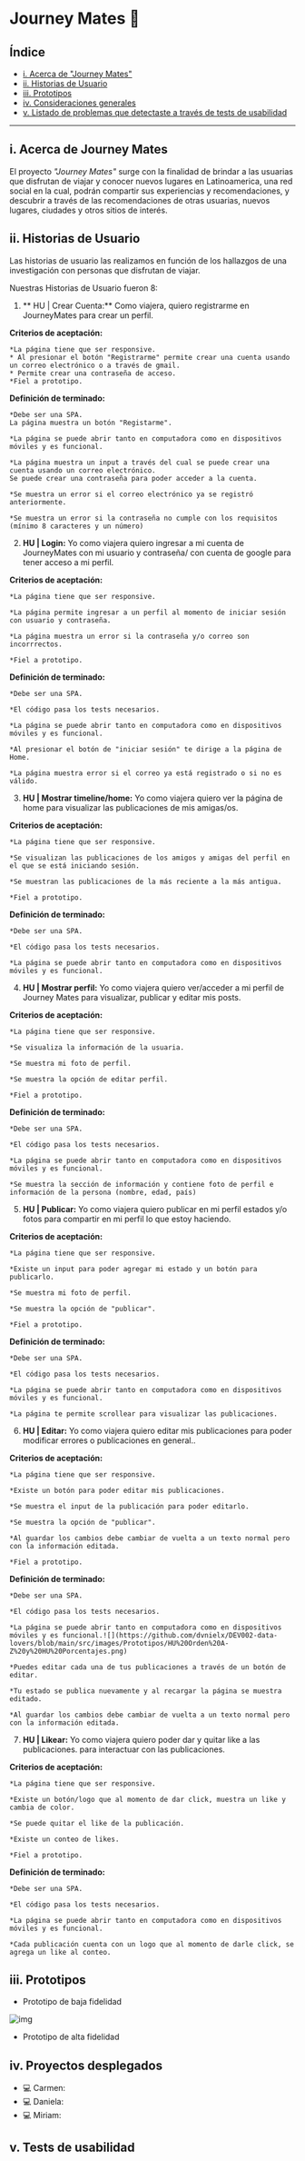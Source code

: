 # Journey Mates 🛫

## Índice

* [i. Acerca de "Journey Mates"](#1-acerca-de-Journey_Mates)
* [ii. Historias de Usuario](#2-historias-de-usuario)
* [iii. Prototipos](#3-prototipos)
* [iv. Consideraciones generales](#4-consideraciones-generales)
* [v. Listado de problemas que detectaste a través de tests de usabilidad](#v-listado-de-problemas-que-detectaste-a-través-de-tests-de-usabilidad)


***

## i. Acerca de Journey Mates

El proyecto _"Journey Mates"_ surge con la finalidad de brindar a las usuarias que disfrutan de viajar y conocer nuevos lugares en Latinoamerica, una red social en la cual, podrán compartir sus experiencias y recomendaciones, y descubrir a través de las recomendaciones de otras usuarias, nuevos lugares, ciudades y otros sitios de interés. 


## ii. Historias de Usuario

Las historias de usuario las realizamos en función de los hallazgos de una investigación con personas que disfrutan de viajar.

Nuestras Historias de Usuario fueron 8:

1. ** HU | Crear Cuenta:** Como viajera, quiero registrarme en JourneyMates para crear un perfil.

**Criterios de aceptación:** 

    *La página tiene que ser responsive.
    * Al presionar el botón "Registrarme" permite crear una cuenta usando un correo electrónico o a través de gmail.
    * Permite crear una contraseña de acceso.
    *Fiel a prototipo.

**Definición de terminado:**

    *Debe ser una SPA.
    La página muestra un botón "Registarme".
    
    *La página se puede abrir tanto en computadora como en dispositivos móviles y es funcional.

    *La página muestra un input a través del cual se puede crear una cuenta usando un correo electrónico.
    Se puede crear una contraseña para poder acceder a la cuenta.

    *Se muestra un error si el correo electrónico ya se registró anteriormente.

    *Se muestra un error si la contraseña no cumple con los requisitos (mínimo 8 caracteres y un número)

  2. **HU | Login:** Yo como viajera quiero ingresar a mi cuenta de JourneyMates con mi usuario y contraseña/ con cuenta de google para tener acceso a mi perfil.  

**Criterios de aceptación:** 

    *La página tiene que ser responsive.

    *La página permite ingresar a un perfil al momento de iniciar sesión con usuario y contraseña.
    
    *La página muestra un error si la contraseña y/o correo son incorrrectos.

    *Fiel a prototipo.   

**Definición de terminado:**

    *Debe ser una SPA.

    *El código pasa los tests necesarios.

    *La página se puede abrir tanto en computadora como en dispositivos móviles y es funcional.

    *Al presionar el botón de "iniciar sesión" te dirige a la página de Home.

    *La página muestra error si el correo ya está registrado o si no es válido.


3. **HU | Mostrar timeline/home:** Yo como viajera quiero ver la página de home para visualizar las publicaciones de mis amigas/os.

**Criterios de aceptación:** 

    *La página tiene que ser responsive.

    *Se visualizan las publicaciones de los amigos y amigas del perfil en el que se está iniciando sesión.

    *Se muestran las publicaciones de la más reciente a la más antigua.

    *Fiel a prototipo.

**Definición de terminado:**

    *Debe ser una SPA.

    *El código pasa los tests necesarios.

    *La página se puede abrir tanto en computadora como en dispositivos móviles y es funcional.


4. **HU | Mostrar perfil:** Yo como viajera quiero ver/acceder a mi perfil de Journey Mates para visualizar, publicar y editar mis posts.

**Criterios de aceptación:** 

    *La página tiene que ser responsive.

    *Se visualiza la información de la usuaria.

    *Se muestra mi foto de perfil.

    *Se muestra la opción de editar perfil.

    *Fiel a prototipo.

**Definición de terminado:**

    *Debe ser una SPA.

    *El código pasa los tests necesarios.

    *La página se puede abrir tanto en computadora como en dispositivos móviles y es funcional.

    *Se muestra la sección de información y contiene foto de perfil e información de la persona (nombre, edad, país)

5. **HU | Publicar:** Yo como viajera quiero publicar en mi perfil estados y/o fotos 
para compartir en mi perfil lo que estoy haciendo.

**Criterios de aceptación:** 

    *La página tiene que ser responsive.

    *Existe un input para poder agregar mi estado y un botón para publicarlo.

    *Se muestra mi foto de perfil.

    *Se muestra la opción de "publicar".

    *Fiel a prototipo.

**Definición de terminado:**

    *Debe ser una SPA.

    *El código pasa los tests necesarios.

    *La página se puede abrir tanto en computadora como en dispositivos móviles y es funcional.

    *La página te permite scrollear para visualizar las publicaciones.


6. **HU | Editar:** Yo como viajera quiero editar mis publicaciones para poder modificar errores o publicaciones en general..

**Criterios de aceptación:** 

    *La página tiene que ser responsive.

    *Existe un botón para poder editar mis publicaciones.

    *Se muestra el input de la publicación para poder editarlo.

    *Se muestra la opción de "publicar".

    *Al guardar los cambios debe cambiar de vuelta a un texto normal pero con la información editada.

    *Fiel a prototipo.

**Definición de terminado:**

    *Debe ser una SPA.

    *El código pasa los tests necesarios.

    *La página se puede abrir tanto en computadora como en dispositivos móviles y es funcional.![](https://github.com/dvnielx/DEV002-data-lovers/blob/main/src/images/Prototipos/HU%20Orden%20A-Z%20y%20HU%20Porcentajes.png)

    *Puedes editar cada una de tus publicaciones a través de un botón de editar.

    *Tu estado se publica nuevamente y al recargar la página se muestra editado.

    *Al guardar los cambios debe cambiar de vuelta a un texto normal pero con la información editada.

7. **HU | Likear:** Yo como viajera quiero poder dar y quitar like a las publicaciones. 
para interactuar con las publicaciones.

**Criterios de aceptación:** 

    *La página tiene que ser responsive.

    *Existe un botón/logo que al momento de dar click, muestra un like y cambia de color.

    *Se puede quitar el like de la publicación.

    *Existe un conteo de likes.

    *Fiel a prototipo.

**Definición de terminado:**

    *Debe ser una SPA.

    *El código pasa los tests necesarios.

    *La página se puede abrir tanto en computadora como en dispositivos móviles y es funcional.

    *Cada publicación cuenta con un logo que al momento de darle click, se agrega un like al conteo.


## iii. Prototipos

* Prototipo de baja fidelidad

![img](./src/images/)


* Prototipo de alta fidelidad


## iv. Proyectos desplegados

* 💻 Carmen: 
* 💻 Daniela:
* 💻 Miriam:


## v. Tests de usabilidad

